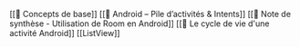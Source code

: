 [[📱 Concepts de base]]
[[📱 Android – Pile d’activités & Intents]]
[[📱 Note de synthèse - Utilisation de Room en Android]]
[[📱 Le cycle de vie d'une activité Android]]
[[ListView]]